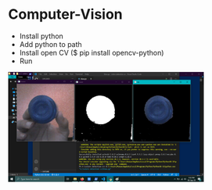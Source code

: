 # Computer-Vision

* Install python
* Add python to path
* Install open CV ($ pip install opencv-python)
* Run

<img src="Images/1.png" width="400">

